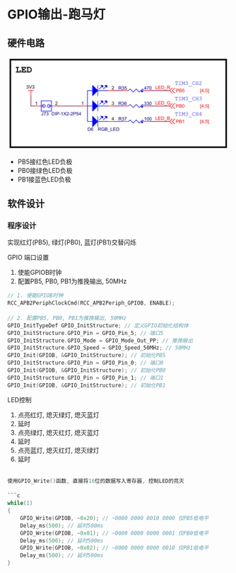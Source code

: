 # GPIO输出-跑马灯

## 硬件电路

![硬件电路](https://raw.githubusercontent.com/See-YouL/MarkdownPhotos/main/202501060935709.png)

- PB5接红色LED负极
- PB0接绿色LED负极
- PB1接蓝色LED负极

## 软件设计

### 程序设计

实现红灯(PB5), 绿灯(PB0), 蓝灯(PB1)交替闪烁

GPIO 端口设置

1. 使能GPIOB时钟
2. 配置PB5, PB0, PB1为推挽输出, 50MHz

```c
// 1. 使能GPIOB时钟
RCC_APB2PeriphClockCmd(RCC_APB2Periph_GPIOB, ENABLE);

// 2. 配置PB5, PB0, PB1为推挽输出, 50MHz
GPIO_InitTypeDef GPIO_InitStructure; // 定义GPIO初始化结构体
GPIO_InitStructure.GPIO_Pin = GPIO_Pin_5; // 端口5
GPIO_InitStructure.GPIO_Mode = GPIO_Mode_Out_PP; // 推挽输出
GPIO_InitStructure.GPIO_Speed = GPIO_Speed_50MHz; // 50MHz
GPIO_Init(GPIOB, &GPIO_InitStructure); // 初始化PB5
GPIO_InitStructure.GPIO_Pin = GPIO_Pin_0; // 端口0
GPIO_Init(GPIOB, &GPIO_InitStructure); // 初始化PB0
GPIO_InitStructure.GPIO_Pin = GPIO_Pin_1; // 端口1
GPIO_Init(GPIOB, &GPIO_InitStructure); // 初始化PB1
```

LED控制

1. 点亮红灯, 熄灭绿灯, 熄灭蓝灯
2. 延时
3. 点亮绿灯, 熄灭红灯, 熄灭蓝灯
4. 延时
5. 点亮蓝灯, 熄灭红灯, 熄灭绿灯
6. 延时

```c

使用GPIO_Write()函数, 直接将16位的数据写入寄存器, 控制LED的亮灭

```c
while(1)
{
    GPIO_Write(GPIOB, ~0x20); // ~0000 0000 0010 0000 仅PB5低电平
    Delay_ms(500); // 延时500ms
    GPIO_Write(GPIOB, ~0x01); // ~0000 0000 0000 0001 仅PB0低电平
    Delay_ms(500); // 延时500ms
    GPIO_Write(GPIOB, ~0x02); // ~0000 0000 0000 0010 仅PB1低电平
    Delay_ms(500); // 延时500ms
}
```
